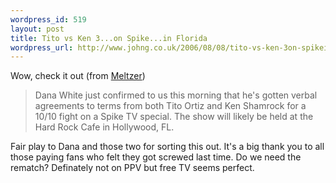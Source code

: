 ```yaml
--- 
wordpress_id: 519
layout: post
title: Tito vs Ken 3...on Spike...in Florida
wordpress_url: http://www.johng.co.uk/2006/08/08/tito-vs-ken-3on-spikein-florida/
---
```

Wow, check it out (from <a href="http://www.wrestlingobserver.com/wo/news/headlines/default.asp?aID=17043">Meltzer</a>)

> Dana White just confirmed to us this morning that he's gotten verbal agreements to terms from both Tito Ortiz and Ken Shamrock for a 10/10 fight on a Spike TV special. The show will likely be held at the Hard Rock Cafe in Hollywood, FL.

Fair play to Dana and those two for sorting this out. It's a big thank you to all those paying fans who felt they got screwed last time. Do we need the rematch? Definately not on PPV but free TV seems perfect.

